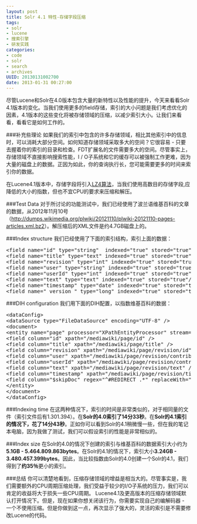 ```yaml
--- 
layout: post
title: Solr 4.1 特性-存储字段压缩
tags: 
- solr
- lucene
- 搜索引擎
- 研发实践
categories:
- code
- solr
- search
- archives
UUID: 20130131002700
date: 2013-01-31 00:27:00
---
```


尽管Lucene和Solr在4.0版本包含大量的新特性以及性能的提升，今天来看看Solr 4.1版本的变化。当我们使用更多的field存储，索引的大小问题是我们考虑优化的因素，4.1版本的这些变化将被存储领域的压缩，以减少索引大小。让我们来看看，看看它是如何工作的。

###补充些理论
如果我们的索引中包含的许多存储领域，相比其他索引中的信息时，可以消耗大部分空间。如何知道存储领域采取多大的空间？它很容易 - 只要去握着你的索引的目录和检查。FDT扩展名的文件需要多大的空间。尽管事实上，存储领域不直接影响搜索性能，I / O子系统和它的缓存可以被强制工作更难，因为大量的磁盘上的数据。正因为如此，你的查询执行长，您可能需要更多的时间来索引你的数据。

在Lucene4.1版本中，存储字段将引入<a href="http://code.google.com/p/lz4/" alt="LZ4算法" target="_bank">LZ4算法</a>，当我们使用高数目的存储字段,应降低的大小的指数，但也不宜CPU的要求来压缩和解压。

###Test Data
对于所讨论的功能测试中，我们已经使用了波兰语维基百科的文章的数据，从2012年11月10号（<a href="http://dumps.wikimedia.org/plwiki/20121110/plwiki-20121110-pages-articles.xml.bz2" alt="维基百科数据" target="_bank">http://dumps.wikimedia.org/plwiki/20121110/plwiki-20121110-pages-articles.xml.bz2</a>）。解压缩后的XML文件是约4.7GB磁盘上的。

###Index structure
我们已经使用了下面的索引结构，索引上面的数据：
<pre id="xml">
&lt;field name="id" type="string"  indexed="true" stored="true" required="true"/&gt;
&lt;field name="title" type="text" indexed="true" stored="true"/&gt;
&lt;field name="revision" type="int" indexed="true" stored="true"/&gt;
&lt;field name="user" type="string" indexed="true" stored="true"/&gt;
&lt;field name="userId" type="int" indexed="true" stored="true"/&gt;
&lt;field name="text" type="text" indexed="true" stored="true"/&gt;
&lt;field name="timestamp" type="date" indexed="true" stored="true"/&gt;
&lt;field name="_version_" type="long" indexed="true" stored="true"/&gt;
</pre>

###DIH configuration
我们用下面的DIH配置，以指数维基百科的数据：
<pre id="xml">
&lt;dataConfig&gt;
&lt;dataSource type="FileDataSource" encoding="UTF-8" /&gt;
&lt;document&gt;
&lt;entity name="page" processor="XPathEntityProcessor" stream="true" forEach="/mediawiki/page/" url="/home/data/wikipedia/plwiki-20121110-pages-articles.xml" transformer="RegexTransformer,DateFormatTransformer"&gt;
&lt;field column="id" xpath="/mediawiki/page/id" /&gt;
&lt;field column="title" xpath="/mediawiki/page/title" /&gt;
&lt;field column="revision" xpath="/mediawiki/page/revision/id" /&gt;
&lt;field column="user" xpath="/mediawiki/page/revision/contributor/username" /&gt;
&lt;field column="userId" xpath="/mediawiki/page/revision/contributor/id" /&gt;
&lt;field column="text" xpath="/mediawiki/page/revision/text" /&gt;
&lt;field column="timestamp" xpath="/mediawiki/page/revision/timestamp" dateTimeFormat="yyyy-MM-dd'T'hh:mm:ss'Z'" /&gt;
&lt;field column="$skipDoc" regex="^#REDIRECT .*" replaceWith="true" sourceColName="text"/&gt;
&lt;/entity&gt;
&lt;/document&gt;
&lt;/dataConfig&gt;
</pre>

###Indexing time
在这两种情况下，索引的时间是非常类似的，对于相同量的文件（索引文件后有1.301.394）。在<strong>Solr的4.0索引了14分33秒</strong>。在<strong>Solr的4.1索引的情况下，花了14分43秒</strong>。正如你可以看到Solr的4.1稍微慢一些，但在我的笔记本电脑，因为我做了测试，我们可以假设索引的性能是非常相似的。

###Index size
在Solr的4.0的情况下创建的索引与维基百科的数据索引大小约为<strong>5.1GB - 5.464.809.863bytes</strong>。在Solr的4.1的情况下，索引大小<strong>3.24GB - 3.480.457.399bytes</strong>。因此，当比较指数由Solr的4.0创建一个Solr的4.1，我们得到了<strong>约35％</strong>更小的索引。

###总结
你可以清楚地看到，压缩存储领域的增益是相当大的。尽管事实是，我们需要额外的CPU周期压缩处理，我们受益于较少的I/O子系统的压力，我们可以肯定的收益将大于损失一些CPU周期。
Lucene4.1及更高版本的压缩存储领域默认打开情况下。但是，现在如果你想关闭该行为，你需要实现自己的编解码器 - 一个不使用压缩。但是你做到这一点，再次显示了强大的，灵活的索引是不需要修改Lucene的代码。

